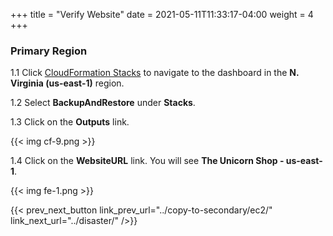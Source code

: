 +++
title = "Verify Website"
date =  2021-05-11T11:33:17-04:00
weight = 4
+++

### Primary Region

1.1 Click [CloudFormation Stacks](https://console.aws.amazon.com/cloudformation/home?region=us-east-1#/stacks/) to navigate to the dashboard in the **N. Virginia (us-east-1)** region.

1.2 Select **BackupAndRestore** under **Stacks**.

1.3 Click on the **Outputs** link.

{{< img cf-9.png >}}

1.4 Click on the **WebsiteURL** link.  You will see **The Unicorn Shop - us-east-1**.

{{< img fe-1.png >}}

{{< prev_next_button link_prev_url="../copy-to-secondary/ec2/" link_next_url="../disaster/" />}}
